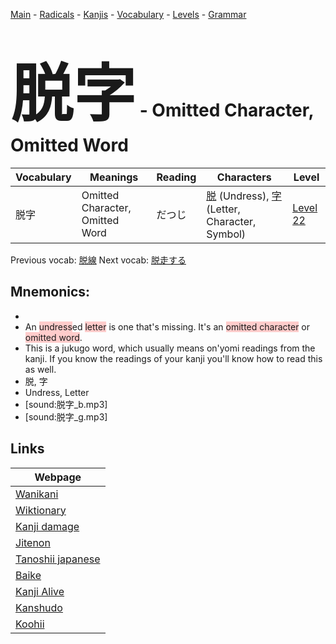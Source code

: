 <style> bigfont {font-size: 100px}</style>
[Main](../README.md) -
[Radicals](../radicals.md) -
[Kanjis](../kanjis.md) -
[Vocabulary](../vocabulary.md) -
[Levels](../levels.md) -
[Grammar](../grammar.md)
# <bigfont> 脱字</bigfont> - Omitted Character, Omitted Word 

| Vocabulary | Meanings | Reading | Characters | Level |
| --- | --- | --- | --- | --- |
| 脱字 | Omitted Character, Omitted Word | だつじ |  [脱](../kanjis/脱.md) (Undress), [字](../kanjis/字.md) (Letter, Character, Symbol) | [Level 22](../levels/wk_level22.md) |

Previous vocab: [脱線](脱線.md) Next vocab: [脱走する](脱走する.md) 

## Mnemonics:

* 
* An <span style="background-color:#ffcccb"> undress</span>ed <span style="background-color:#ffcccb"> letter</span> is one that's missing. It's an <span style="background-color:#ffcccb"> omitted character</span> or <span style="background-color:#ffcccb"> omitted word</span>.
* This is a jukugo word, which usually means on'yomi readings from the kanji. If you know the readings of your kanji you'll know how to read this as well.
* 脱, 字
* Undress, Letter
* [sound:脱字_b.mp3]
* [sound:脱字_g.mp3]


## Links 

| Webpage |
| --- |
| [Wanikani          ](https://www.wanikani.com/kanji/脱字) |
| [Wiktionary        ](https://en.wiktionary.org/wiki/脱字) |
| [Kanji damage      ](http://www.kanjidamage.com/kanji/search?utf8=✓&q=脱字) |
| [Jitenon           ](https://jitenon.com/kanji/脱字) |
| [Tanoshii japanese ](https://www.tanoshiijapanese.com/dictionary/kanji.cfm?k=脱字) |
| [Baike             ](https://baike.baidu.com/item/脱字) |
| [Kanji Alive       ](https://app.kanjialive.com/脱字) |
| [Kanshudo          ](https://www.kanshudo.com/searchmn?q=脱字) |
| [Koohii            ](https://kanji.koohii.com/study/kanji/脱字) |
